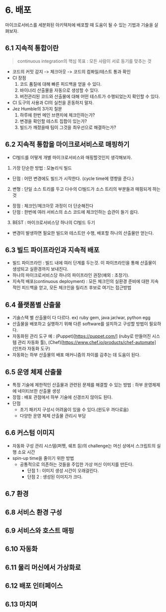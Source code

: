# 6. 배포
마이크로서비스를 세분화된 아키텍처에 배포할 때 도움이 될 수 있는 기법과 기술을 살펴보자.

## 6.1 지속적 통합이란
> continuous integration의 핵심 목표 : 모든 사람이 서로 동기를 맞추는 것

- 코드의 커밋 감지 -> 체크아웃 -> 코드의 컴퐈일/테스트 통과 확인
- CI 장점
  1. 코드 품질에 대해 빠른 피드백을 얻을 수 있다.
  2. 바이너리 산출물을 자동으로 생성할 수 있다.
  3. 버전관리된 코드와 산출물에 대해 어떤 테스트가 수행되었는지 확인할 수 있다.
- CI 도구의 사용과 CI의 실천을 혼동하지 말자.
- Jez Humble의 3가지 질문
  1. 하루에 한번 메인 브랜치에 체크인하는가?
  2. 변경을 확인할 테스트 집합이 있는가?
  3. 빌드가 깨졌을때 팀이 그것을 최우선으로 해결하는가?

## 6.2 지속적 통합을 마이크로서비스로 매핑하기
- CI빌드를 어떻게 개별 마이크로서비스와 매핑할것인지 생각해보자.
1. 가장 단순한 방법 : 모놀리식 빌드
  - 단점 : 어떤 변경에도 빌드가 시작한다. (cycle time에 영향을 준다.)
2. 변형 : 단일 소스 트리를 두고 다수의 CI빌드가 소스 트리의 부분들과 매핑되게 하는 것
  - 장점 : 체크인/체크아웃 과정이 더 단순해진다
  - 단점 : 한번에 여러 서비스의 소스 코드에 체크인하는 습관이 들기 쉽다.
3. BEST : 마이크로서비스당 하나의 CI빌드 두기
  - 변경이 발생하면 필요한 빌드와 테스트만 수행, 배포할 하나의 산출물만 얻는다.

## 6.3 빌드 파이프라인과 지속적 배포

- 빌드 파이프라인 : 빌드 내에 여러 단계를 두는것. 이 파이프라인을 통해 산출물이 생성되고 실환경까지 보내진다.
- 하나의 마이크로서비스당 하나의 파이프라인 권장(예외 : 초창기).
- 지속적 배포(continuous deployment) : 모든 체크인의 실환경 준비에 대한 지속적인 피드백을 얻고, 모든 체크인을 릴리즈 후보로 여기는 접근방법

## 6.4 플랫폼별 산출물

- 기술스택 별 산출물이 다 다르다. ex) ruby gem, java jar/war, python egg
- 산출물을 배포하고 실행하기 위해 다른 software를 설치하고 구성할 방법이 필요하다.
- 자동화된 관리 도구 예 : (Puppet)[https://puppet.com/] (ruby로 만들어진 시스템 관리 자동화 툴), (Chef)[https://www.chef.io/products/chef-automate] (인프라 자동화 도구)
- 자동화는 하부 산출물의 배포 매커니즘의 차이를 감추는 데 도움이 된다.


## 6.5 운영 체제 산출물
- 특정 기술에 제한적인 산출물과 관련된 문제를 해결할 수 있는 방법 : 하부 운영체제에 네이티브한 산출물 생성
- 장점 : 배포 관점에서 하부 기술에 신경쓰지 않아도 된다.
- 단점
  - 초기 패키지 구성시 어려움이 있을 수 있다.(윈도우 까다로움)
  - 다양한 운영 체제 산출물 관리시 부담

## 6.6 커스텀 이미지
- 자동화 구성 관리 시스템(퍼펫, 쉐프 등)의 challenge는 머신 상에서 스크립트의 실행 소요 시간
- spin-up time을 줄이기 위한 방법
  - 공통적으로 의존하는 것들을 주입한 가상 머신 이미지를 만든다.
    - 단점 1 : 이미지 생성 시간이 오래걸린다.
    - 단점 2 : 생성된 이미지가 크다.


## 6.7 환경
## 6.8 서비스 환경 구성
## 6.9 서비스와 호스트 매핑
## 6.10 자동화
## 6.11 물리 머신에서 가상화로
## 6.12 배포 인터페이스
## 6.13 마치며
